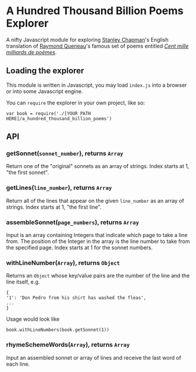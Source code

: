 # A Hundred Thousand Billion Poems Explorer

A nifty Javascript module for exploring [Stanley Chapman](https://en.wikipedia.org/wiki/Stanley_Chapman)'s English translation of [Raymond Queneau](https://en.wikipedia.org/wiki/Raymond_Queneau)'s famous set of poems entitled [*Cent mille milliards de poèmes*](https://en.wikipedia.org/wiki/Hundred_Thousand_Billion_Poems).

## Loading the explorer
This module is written in Javascript, you may load `index.js` into a browser or into some Javascript engine.

You can `require` the explorer in your own project, like so:
```
var book = require('./[YOUR PATH HERE]/a_hundred_thousand_billion_poems')
```

## API
### getSonnet(`sonnet_number`), returns `Array`
Return one of the "original" sonnets as an array of strings. Index starts at 1, "the first sonnet".

### getLines(`line_number`), returns `Array`
Return all of the lines that appear on the given `line_number` as an array of strings. Index starts at 1, "the first line".

### assembleSonnet(`page_numbers`), returns `Array`
Input is an array containing Integers that indicate which page to take a line from. The position of the Integer in the array is the line number to take from the specified page. Index starts at 1 for the sonnet numbers.

### withLineNumber(`Array`), returns `Object`
Returns an `Object` whose key/value pairs are the number of the line and the line itself, e.g.
```
{
'1': 'Don Pedro from his shirt has washed the fleas',
...
}
```

Usage would look like
```
book.withLineNumbers(book.getSonnet(1))
```

### rhymeSchemeWords(`Array`), returns `Array`
Input an assembled sonnet or array of lines and receive the last word of each line.
